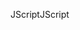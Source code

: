 <span data-ttu-id="9076b-101">JScript</span><span class="sxs-lookup"><span data-stu-id="9076b-101">JScript</span></span>
